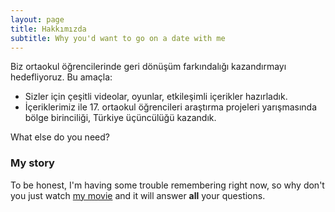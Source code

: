 ```yaml
---
layout: page
title: Hakkımızda
subtitle: Why you'd want to go on a date with me
---
```


Biz ortaokul öğrencilerinde geri dönüşüm farkındalığı kazandırmayı hedefliyoruz. Bu amaçla:

- Sizler için çeşitli videolar, oyunlar, etkileşimli içerikler hazırladık.
- İçeriklerimiz ile 17. ortaokul öğrencileri araştırma projeleri yarışmasında bölge birinciliği, Türkiye üçüncülüğü kazandık.

What else do you need?

### My story

To be honest, I'm having some trouble remembering right now, so why don't you just watch [my movie](https://en.wikipedia.org/wiki/The_Princess_Bride_%28film%29) and it will answer **all** your questions.
